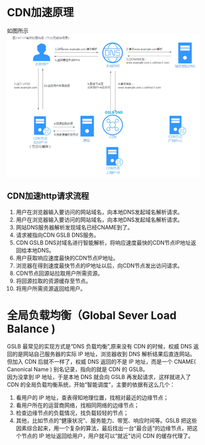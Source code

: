 # CDN加速原理
如图所示  
![image](https://github.com/yanlongLv/notes/blob/main/http/CDN%20Global%20server%20load%20balance.jpg)
## CDN加速http请求流程
1. 用户在浏览器输入要访问的网站域名，向本地DNS发起域名解析请求。   
2. 用户在浏览器输入要访问的网站域名，向本地DNS发起域名解析请求。  
3. 网站DNS服务器解析发现域名已经CNAME到了。  
4. 请求被指向CDN GSLB DNS服务。  
5. CDN GSLB DNS对域名进行智能解析，将响应速度最快的CDN节点IP地址返回给本地DNS。
6. 用户获取响应速度最快的CDN节点IP地址。  
7. 浏览器在得到速度最快节点的IP地址以后，向CDN节点发出访问请求。  
8. CDN节点回源站拉取用户所需资源。  
9. 将回源拉取的资源缓存至节点。 
10. 将用户所需资源返回给用户。 
# 全局负载均衡（Global Sever Load Balance )
GSLB 最常见的实现方式是“DNS 负载均衡”,原来没有 CDN 的时候，权威 DNS 返回的是网站自己服务器的实际 IP 地址，浏览器收到 DNS 解析结果后直连网站。  
但加入 CDN 后就不一样了，权威 DNS 返回的不是 IP 地址，而是一个 CNAME( Canonical Name ) 别名记录，指向的就是 CDN 的 GSLB。  
因为没拿到 IP 地址，于是本地 DNS 就会向 GSLB 再发起请求，这样就进入了 CDN 的全局负载均衡系统，开始“智能调度”，主要的依据有这么几个：
1. 看用户的 IP 地址，查表得知地理位置，找相对最近的边缘节点；
2. 看用户所在的运营商网络，找相同网络的边缘节点；
3. 检查边缘节点的负载情况，找负载较轻的节点；
4. 其他，比如节点的“健康状况”、服务能力、带宽、响应时间等。GSLB 把这些因素综合起来，用一个复杂的算法，最后找出一台“最合适”的边缘节点，把这个节点的 IP 地址返回给用户，用户就可以“就近”访问 CDN 的缓存代理了。